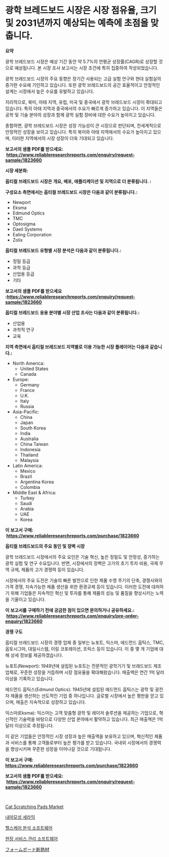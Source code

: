 <p><h1>광학 브레드보드 시장은 시장 점유율, 크기 및 2031년까지 예상되는 예측에 초점을 맞춥니다.</h1></p><p><strong>요약</strong></p>
<p><p>광학 브레드보드 시장은 예상 기간 동안 약 5.7%의 연평균 성장률(CAGR)로 성장할 것으로 예상됩니다. 본 시장 조사 보고서는 시장 조건에 특히 집중하여 작성되었습니다.</p><p>광학 브레드보드 시장의 주요 동향은 장기간 사용되는 고급 실험 연구와 현대 실험실의 증가한 수요에 기인하고 있습니다. 또한 광학 브레드보드의 공간 효율적이고 안정적인 설계는 시장에서 높은 수요를 유발하고 있습니다.</p><p>지리적으로, 북미, 아태 지역, 유럽, 미국 및 중국에서 광학 브레드보드 시장이 확대되고 있습니다. 특히 아태 지역과 중국에서의 수요가 빠르게 증가하고 있습니다. 이 지역들은 공학 및 기술 분야의 성장과 함께 광학 실험 장비에 대한 수요가 높아지고 있습니다.</p><p>종합하면, 광학 브레드보드 시장은 성장 가능성이 큰 시장으로 판단되며, 전세계적으로 안정적인 성장을 보이고 있습니다. 특히 북미와 아태 지역에서의 수요가 높아지고 있으며, 이러한 지역에서의 시장 성장이 더욱 기대되고 있습니다.</p></p>
<p><strong>보고서의 샘플 PDF를 받으세요: &nbsp;<a href="https://www.reliableresearchreports.com/enquiry/request-sample/1823660">https://www.reliableresearchreports.com/enquiry/request-sample/1823660</a></strong></p>
<p><strong>시장 세분화:</strong></p>
<p><strong> 옵티컬 브레드보드 시장은 개요, 배포, 애플리케이션 및 지역으로 더 분류됩니다. :</strong></p>
<p><strong>구성요소 측면에서는 옵티컬 브레드보드 시장은 다음과 같이 분류됩니다.:</strong></p>
<p><ul><li>Newport</li><li>Eksma</li><li>Edmund Optics</li><li>TMC</li><li>Optosigma</li><li>Daeil Systems</li><li>Ealing Corporation</li><li>Zolix</li></ul></p>
<p><strong> 옵티컬 브레드보드 유형별 시장 분석은 다음과 같이 분류됩니다.:</strong></p>
<p><ul><li>정밀 등급</li><li>과학 등급</li><li>산업용 등급</li><li>기타</li></ul></p>
<p><strong>보고서의 샘플 PDF를 받으세요 :<a href="https://www.reliableresearchreports.com/enquiry/request-sample/1823660">https://www.reliableresearchreports.com/enquiry/request-sample/1823660</a></strong></p>
<p><strong> 옵티컬 브레드보드 응용 분야별 시장 산업 조사는 다음과 같이 분류됩니다.:</strong></p>
<p><ul><li>산업용</li><li>과학적 연구</li><li>교육</li></ul></p>
<p><strong>지역 측면에서 옵티컬 브레드보드 지역별로 이용 가능한 시장 플레이어는 다음과 같습니다.:</strong></p>
<p><ul>
    <li>
        North America:
        <ul>
            <li>United States</li>
            <li>Canada</li>
        </ul>
    </li>
    <li>
        Europe:
        <ul>
            <li>Germany</li>
            <li>France</li>
            <li>U.K.</li>
            <li>Italy</li>
            <li>Russia</li>
        </ul>
    </li>
    <li>
        Asia-Pacific:
        <ul>
            <li>China</li>
            <li>Japan</li>
            <li>South Korea</li>
            <li>India</li>
            <li>Australia</li>
            <li>China Taiwan</li>
            <li>Indonesia</li>
            <li>Thailand</li>
            <li>Malaysia</li>
        </ul>
    </li>
    <li>
        Latin America:
        <ul>
            <li>Mexico</li>
            <li>Brazil</li>
            <li>Argentina Korea</li>
            <li>Colombia</li>
        </ul>
    </li>
    <li>
        Middle East & Africa:
        <ul>
            <li>Turkey</li>
            <li>Saudi</li>
            <li>Arabia</li>
            <li>UAE</li>
            <li>Korea</li>
        </ul>
    </li>
    </ul></p>
<p><strong>이 보고서 구매: &nbsp;<a href="https://www.reliableresearchreports.com/purchase/1823660">https://www.reliableresearchreports.com/purchase/1823660</a></strong></p>
<p><strong>옵티컬 브레드보드의 주요 동인 및 장벽 시장</strong></p>
<p><p>광학 브레드보드 시장에서의 주요 요인은 기술 혁신, 높은 정밀도 및 안정성, 증가하는 광학 실험 및 연구 수요입니다. 반면, 시장에서의 장벽은 고가의 초기 투자 비용, 국제 무역 규제, 제품의 고가 경쟁력 등이 있습니다.</p><p>시장에서의 주요 도전은 기술의 빠른 발전으로 인한 제품 수명 주기의 단축, 경쟁사와의 가격 경쟁, 지속가능한 제품 생산을 위한 환경규제 등이 있습니다. 이러한 도전에 대처하기 위해 기업들은 지속적인 혁신 및 투자를 통해 제품의 성능 및 품질을 향상시키는 노력을 기울이고 있습니다.</p></p>
<p><strong>이 보고서를 구매하기 전에 궁금한 점이 있으면 문의하거나 공유하세요.: &nbsp;<a href="https://www.reliableresearchreports.com/enquiry/pre-order-enquiry/1823660">https://www.reliableresearchreports.com/enquiry/pre-order-enquiry/1823660</a></strong></p>
<p><strong>경쟁 구도</strong></p>
<p><p>옵티컬 브래드보드 시장의 경쟁 업체 중 일부는 뉴포트, 익스마, 에드먼드 옵틱스, TMC, 옵토시그마, 대일시스템, 이링 코포레이션, 조릭스 등이 있습니다. 이 중 몇 개 기업에 대해 상세 정보를 제공하겠습니다.</p><p>뉴포트(Newport): 1949년에 설립된 뉴포트는 전문적인 광학기기 및 브래드보드 제조업체로, 꾸준한 성장을 거듭하며 시장 점유율을 확대해왔습니다. 매출액은 연간 1억 달러 이상을 기록하고 있습니다.</p><p>에드먼드 옵틱스(Edmund Optics): 1945년에 설립된 에드먼드 옵틱스는 광학 및 광전자 제품을 생산하는 선도적인 기업 중 하나입니다. 글로벌 시장에서 높은 평판을 얻고 있으며, 매출은 지속적으로 성장하고 있습니다.</p><p>익스마(Eksma): 익스마는 고객 맞춤형 광학 및 레이저 솔루션을 제공하는 기업으로, 혁신적인 기술력을 바탕으로 다양한 산업 분야에서 활약하고 있습니다. 최근 매출액은 1억 달러 이상으로 추정됩니다.</p><p>이 같은 기업들은 안정적인 시장 성장과 높은 매출액을 보유하고 있으며, 혁신적인 제품과 서비스를 통해 고객들로부터 높은 평가를 받고 있습니다. 국내외 시장에서의 경쟁력을 향상시키며 꾸준한 성장을 이어나갈 것으로 기대됩니다.</p></p>
<p><strong>이 보고서 구매: &nbsp; <a href="https://www.reliableresearchreports.com/purchase/1823660">https://www.reliableresearchreports.com/purchase/1823660</a></strong></p>
<p><strong>보고서의 샘플 PDF를 받으세요: &nbsp;<a href="https://www.reliableresearchreports.com/enquiry/request-sample/1823660">https://www.reliableresearchreports.com/enquiry/request-sample/1823660</a></strong><strong></strong></p>
<p>&nbsp;</p>
<p><p><a href="https://github.com/Krish2023na/Market-Research-Report-List-3/blob/main/cat-scratching-pads-market.md">Cat Scratching Pads Market</a></p><p><a href="https://github.com/vs10l4sfg5c/Market-Research-Report-List-1/blob/main/94764444658.md">내마모성 세라믹</a></p><p><a href="https://medium.com/@percyhagernes9778/%ED%97%AC%EC%8A%A4%EC%BC%80%EC%96%B4-%EB%B6%84%EC%84%9D-%EC%86%8C%ED%94%84%ED%8A%B8%EC%9B%A8%EC%96%B4-%EC%8B%9C%EC%9E%A5-%EA%B7%9C%EB%AA%A8-%EB%B0%8F-%EC%8B%9C%EC%9E%A5-%EB%8F%99%ED%96%A5-%EC%99%84%EB%B2%BD%ED%95%9C-%EC%82%B0%EC%97%85-%EA%B0%9C%EC%9A%94-2024%EB%85%84%EB%B6%80%ED%84%B0-2031%EB%85%84%EA%B9%8C%EC%A7%80-b73b2b19ca1d">헬스케어 분석 소프트웨어</a></p><p><a href="https://medium.com/@jackiefauhey9089475/%ED%95%84%EB%93%9C-%EC%84%9C%EB%B9%84%EC%8A%A4-%EA%B4%80%EB%A6%AC-%EC%86%8C%ED%94%84%ED%8A%B8%EC%9B%A8%EC%96%B4-%EC%8B%9C%EC%9E%A5-%EA%B7%9C%EB%AA%A8-%EC%8B%9C%EC%9E%A5-%EC%A0%84%EB%A7%9D-%EB%B0%8F-%EC%8B%9C%EC%9E%A5-%EC%98%88%EC%B8%A1-2024%EB%85%84%EB%B6%80%ED%84%B0-2031%EB%85%84%EA%B9%8C%EC%A7%80-6ae455006045">현장 서비스 관리 소프트웨어</a></p><p><a href="https://medium.com/@briaabshire64/%E3%83%95%E3%82%A9%E3%83%BC%E3%83%A0%E3%83%9C%E3%83%BC%E3%83%89%E6%96%AD%E7%86%B1%E6%9D%90%E5%B8%82%E5%A0%B4%E5%88%86%E6%9E%90%E3%81%8A%E3%82%88%E3%81%B32024%E5%B9%B4%E3%81%8B%E3%82%892031%E5%B9%B4%E3%81%BE%E3%81%A7%E3%81%AE%E4%BA%88%E6%B8%AC%E3%82%B5%E3%82%A4%E3%82%BA-849b6aad4dac">フォームボード断熱材</a></p></p>